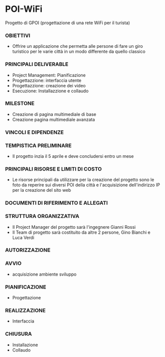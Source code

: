 # POI-WiFi      
Progetto di GPOI (progettazione di una rete WiFi per il turista)


### OBIETTIVI
- Offrire un applicazione che permetta alle persone di fare un giro turistico per le varie città in un modo differente da quello classico

### PRINCIPALI DELIVERABLE
- Project Management: Pianificazione
- Progettazzione: interfaccia utente
- Progettazzione: creazione dei video  
- Esecuzione: Installazzione e collaudo 

### MILESTONE
- Creazione di pagina multimediale di base
- Creazione pagina multimediale avanzata 

### VINCOLI E DIPENDENZE

### TEMPISTICA PRELIMINARE
- Il progetto inzia il 5 aprile e deve concludersi entro un mese 

### PRINCIPALI RISORSE E LIMITI DI COSTO 
- Le risorse principali da utilizzare per la creazione del progetto sono le foto da reperire sui diversi POI della città e l'acquisizione dell'indirizzo IP per la creazione del sito web 
 
### DOCUMENTI DI RIFERIMENTO E ALLEGATI 

### STRUTTURA ORGANIZZATIVA
- Il Project Manager del progetto sarà l'ingegnere Gianni Rossi 
- Il Team di progetto sarà costituito da altre 2 persone, Gino Bianchi e Luca Verdi
### AUTORIZZAZIONE



### 
###


### AVVIO
- acquisizione ambiente sviluppo    
 
### PIANIFICAZIONE 
- Progettazione     
 
### REALIZZAZIONE 
- Interfaccia     

### CHIUSURA 
- Installazione 
- Collaudo 

